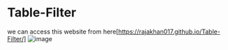 # Table-Filter
we can access this website from here[https://rajakhan017.github.io/Table-Filter/]
![image](https://github.com/rajakhan017/Table-Filter/assets/135150598/760ed1aa-3ee8-4915-afac-f046bf9db9b6)
